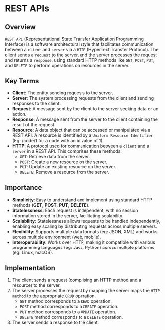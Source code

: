 # REST APIs

## Overview
`REST API` (Representational State Transfer Application Programming Interface) is a software architectural style that facilitates communication between a `client` and `server` via a `HTTP` (HyperText Transfer Protocol).
The client sends a `request` to the server, and the server processes the request and returns a `response`, using standard HTTP methods like `GET`, `POST`, `PUT`, and `DELETE` to perform operations on resources in the server.

## Key Terms
- **Client**: The entity sending requests to the server.
- **Server**: The system processing requests from the client and sending responses to the client.
- **Request**: A message sent by the client to the server seeking data or an action.
- **Response**: A message sent from the server to the client containing the result of the request.
- **Resource**: A data object that can be accessed or manipulated via a REST API. A resource is identified by a `Uniform Resource Identifier` (Eg: /code/1 for a code with an id value of 1).
- **HTTP**: A protocol used for communication between a `client` and a `server` in a REST API. This comprises these methods:
  - `GET`: Retrieve data from the server.
  - `POST`: Create a new resource on the server.
  - `PUT`: Update an existing resource on the server.
  - `DELETE`: Remove a resource from the server.

## Importance
- **Simplicity**: Easy to understand and implement using standard HTTP methods (**GET**, **POST**, **PUT**, **DELETE**).
- **Statelessness**: Each request is independent, with no session information stored in the server, facilitating scalability.
- **Scalability**: Statelessness allows requests to be handled independently, enabling easy scaling by distributing requests across multiple servers. 
- **Flexibility**: Supports multiple data formats (eg: JSON, XML) and works across multiple environment (web, mobile).
- **Interoperability**: Works over HTTP, making it compatible with various programming languages (eg: Java, Python) across multiple platforms (eg: Linux, macOS).

## Implementation
1. The client sends a request (comprising an HTTP method and a resource) to the server.
2. The server processes the request by mapping the server maps the `HTTP method` to the appropriate `CRUD` operation. 
   - `GET` method corresponds to a `READ` operation.
   - `POST` method corresponds to a `CREATE` operation.
   - `PUT` method corresponds to a `UPDATE` operation.
   - `DELETE` method corresponds to a `DELETE` operation.
3. The server sends a response to the client.
